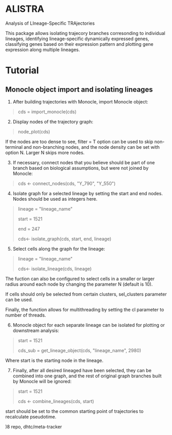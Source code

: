 # ALISTRA
Analysis of LIneage-Specific TRAjectories

This package allows isolating trajecory branches corresonding to individual lineages, identifying lineage-specific dynamically expressed genes, classifying genes based on their expression pattern and plotting gene expression along multiple lineages.

# Tutorial
## Monocle object import and isolating lineages
1) After building trajectories with Monocle, import Monocle object:
> cds = import_monocle(cds)

2) Display nodes of the trajectory graph:
> node_plot(cds)

If the nodes are too dense to see, filter = T option can be used to skip non-terminal and non-branching nodes, and the node density can be set with option N. Larger N skips more nodes.

3) If necessary, connect nodes that you believe should be part of one branch based on biological assumptions, but were not joined by Monocle:
> cds <- connect_nodes(cds, "Y_790", "Y_550")

4) Isolate graph for a selected lineage by setting the start and end nodes. Nodes should be used as integers here.
> lineage = "lineage_name"
> 
> start = 1521
> 
> end = 247
> 
> cds<- isolate_graph(cds, start, end, lineage)

5) Select cells along the graph for the lineage:
> lineage = "lineage_name"
> 
> cds<- isolate_lineage(cds, lineage)

The fuction can also be configured to select cells in a smaller or larger radius around each node by changing the parameter N (default is 10).

If cells should only be selected from certain clusters, sel_clusters parameter can be used.

Finally, the function allows for multithreading by setting the cl parameter to number of threads.

6) Monocle object for each separate lineage can be isolated for plotting or downstream analysis:
> start = 1521
> 
> cds_sub = get_lineage_object(cds, "lineage_name", 2980)

Where start is the starting node in the lineage.

7) Finally, after all desired lineaged have been selected, they can be combined into one graph, and the rest of original graph branches built by Monocle will be ignored:
> start = 1521
>
> cds <- combine_lineages(cds, start)

start should be set to the common starting point of trajectories to recalculate pseudotime.

)8 repo, dhtc/meta-tracker


